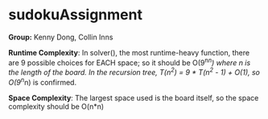 # sudokuAssignment

<b>Group:</b> Kenny Dong, Collin Inns

<b>Runtime Complexity</b>: In solver(), the most runtime-heavy function, there are 9 possible choices for EACH space; so it should be O(9<sup>n*n</sup>) where n is the length of the board. In the recursion tree, T(n<sup>2</sup>) = 9 \* T(n<sup>2</sup> - 1) + O(1), so O(9<sup>n*n</sup>) is confirmed.

<b>Space Complexity</b>: The largest space used is the board itself, so the space complexity should be O(n*n)

